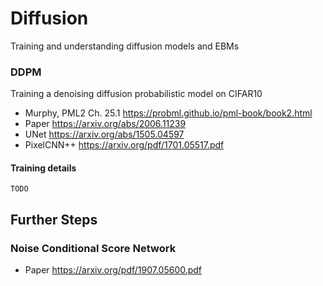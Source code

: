 # Diffusion
Training and understanding diffusion models and EBMs

### DDPM

Training a denoising diffusion probabilistic model on CIFAR10
- Murphy, PML2 Ch. 25.1 https://probml.github.io/pml-book/book2.html
- Paper https://arxiv.org/abs/2006.11239
- UNet https://arxiv.org/abs/1505.04597
- PixelCNN++ https://arxiv.org/pdf/1701.05517.pdf

#### Training details
```
TODO
```


## Further Steps

### Noise Conditional Score Network
- Paper https://arxiv.org/pdf/1907.05600.pdf
